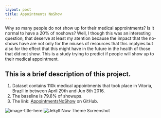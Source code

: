 ```yaml
---
layout: post
title: Appointments NoShow
---
```

Why so many people do not show up for their medical approintments? Is it normal to have a 20% of noshows? Well, I though this was an interesting question, that deserve at least my atention because the impact that the no-shows have are not only for the miuses of resources that this implyies but also for the effect that this might have in the future in the health of those that did not show.
This is a study trying to predict if people will show up to their medical appointment.

## This is a brief description of this project.
  1. Dataset contains 110k medical appointments that took place in Vitoria, Brazil in between April 29th and Jun 8th 2016.
  2. The baseline is 79.8% of showups.
  3. The link: [AppointmentsNoShow](https://github.com/AlexChicote/AppointmentsNoShow) on GitHub.
  
![image-title-here](../images/68445279-doctors-wallpapers.jpg.jpg)
![Jekyll Now Theme Screenshot](/images/jekyll-now-theme-screenshot.jpg "Jekyll Now Theme Screenshot")
